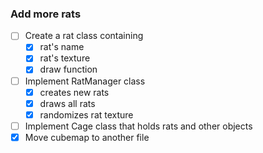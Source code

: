 ### Add more rats

- [ ] Create a rat class containing
    - [x] rat's name
    - [x] rat's texture
    - [x] draw function
- [ ] Implement RatManager class
    - [x] creates new rats
    - [x] draws all rats
    - [x] randomizes rat texture
- [ ] Implement Cage class that holds rats and other objects
- [x] Move cubemap to another file
